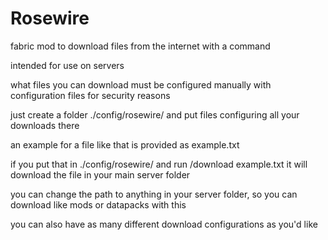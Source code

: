 # Rosewire

fabric mod to download files from the internet with a command

intended for use on servers

what files you can download must be configured manually with configuration files for security reasons

just create a folder ./config/rosewire/ and put files configuring all your downloads there

an example for a file like that is provided as example.txt

if you put that in ./config/rosewire/ and run /download example.txt it will download the file in your main server folder

you can change the path to anything in your server folder, so you can download like mods or datapacks with this

you can also have as many different download configurations as you'd like